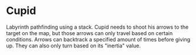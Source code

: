 # Cupid
 Labyrinth pathfinding using a stack. Cupid needs to shoot his arrows to the target on the map, but those arrows can only travel based on certain conditions. Arrows can backtrack a specified amount of times before giving up. They can also only turn based on its "inertia" value.
